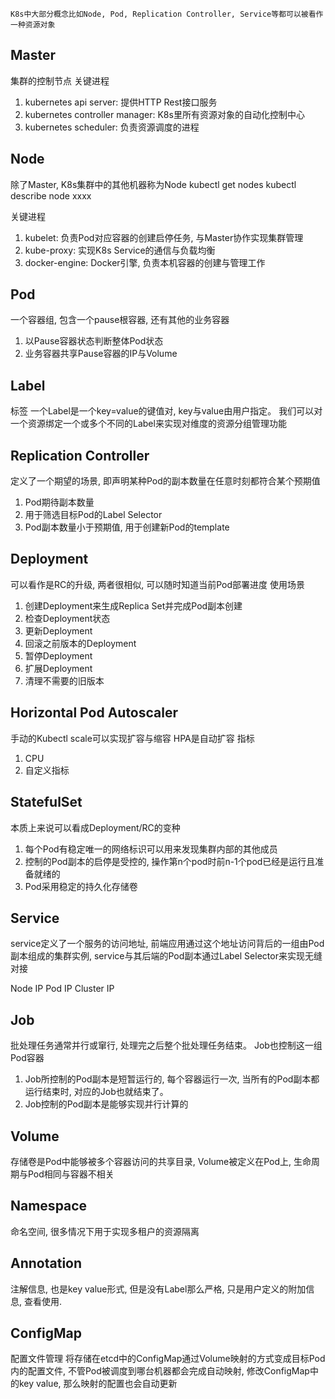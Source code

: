 `K8s中大部分概念比如Node, Pod, Replication Controller, Service等都可以被看作一种资源对象`

##  Master
集群的控制节点
关键进程
1. kubernetes api server: 提供HTTP Rest接口服务
2. kubernetes controller manager: K8s里所有资源对象的自动化控制中心
3. kubernetes scheduler: 负责资源调度的进程

## Node
除了Master, K8s集群中的其他机器称为Node
kubectl get nodes
kubectl describe node xxxx

关键进程
1. kubelet: 负责Pod对应容器的创建启停任务, 与Master协作实现集群管理
2. kube-proxy: 实现K8s Service的通信与负载均衡
3. docker-engine: Docker引擎, 负责本机容器的创建与管理工作

## Pod
一个容器组, 包含一个pause根容器, 还有其他的业务容器
1. 以Pause容器状态判断整体Pod状态
2. 业务容器共享Pause容器的IP与Volume

## Label
标签
一个Label是一个key=value的键值对, key与value由用户指定。
我们可以对一个资源绑定一个或多个不同的Label来实现对维度的资源分组管理功能

## Replication Controller
定义了一个期望的场景, 即声明某种Pod的副本数量在任意时刻都符合某个预期值
1. Pod期待副本数量
2. 用于筛选目标Pod的Label Selector
3. Pod副本数量小于预期值, 用于创建新Pod的template

## Deployment
可以看作是RC的升级, 两者很相似, 可以随时知道当前Pod部署进度
使用场景
1. 创建Deployment来生成Replica Set并完成Pod副本创建
2. 检查Deployment状态
3. 更新Deployment
4. 回滚之前版本的Deployment
5. 暂停Deployment
6. 扩展Deployment
7. 清理不需要的旧版本

## Horizontal Pod Autoscaler
手动的Kubectl scale可以实现扩容与缩容
HPA是自动扩容
指标
1. CPU
2. 自定义指标

## StatefulSet
本质上来说可以看成Deployment/RC的变种
1. 每个Pod有稳定唯一的网络标识可以用来发现集群内部的其他成员
2. 控制的Pod副本的启停是受控的, 操作第n个pod时前n-1个pod已经是运行且准备就绪的
3. Pod采用稳定的持久化存储卷 

## Service
service定义了一个服务的访问地址, 前端应用通过这个地址访问背后的一组由Pod副本组成的集群实例, service与其后端的Pod副本通过Label Selector来实现无缝对接

Node IP
Pod IP
Cluster IP

## Job
批处理任务通常并行或窜行, 处理完之后整个批处理任务结束。
Job也控制这一组Pod容器
1. Job所控制的Pod副本是短暂运行的, 每个容器运行一次, 当所有的Pod副本都运行结束时, 对应的Job也就结束了。
2. Job控制的Pod副本是能够实现并行计算的

## Volume
存储卷是Pod中能够被多个容器访问的共享目录, Volume被定义在Pod上, 生命周期与Pod相同与容器不相关

## Namespace
命名空间, 很多情况下用于实现多租户的资源隔离

## Annotation
注解信息, 也是key value形式, 但是没有Label那么严格, 只是用户定义的附加信息, 查看使用.

## ConfigMap
配置文件管理
将存储在etcd中的ConfigMap通过Volume映射的方式变成目标Pod内的配置文件, 不管Pod被调度到哪台机器都会完成自动映射, 修改ConfigMap中的key value, 那么映射的配置也会自动更新